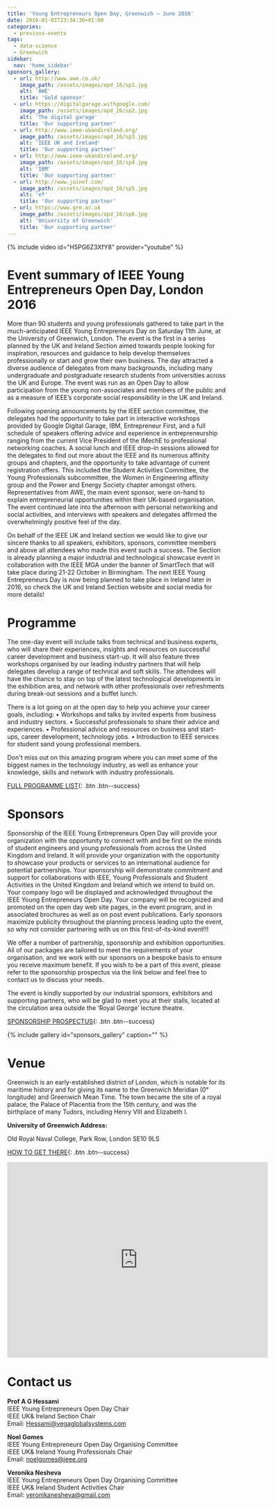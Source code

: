 ```yaml
---
title: 'Young Entrepreneurs Open Day, Greenwich – June 2016'
date: 2016-01-01T23:34:30+01:00
categories:
  - previous-events
tags:
  - data-science
  - Greenwich
sidebar:
  nav: 'home_sidebar'
sponsors_gallery:
  - url: http://www.awe.co.uk/
    image_path: /assets/images/opd_16/sp1.jpg
    alt: 'AWE'
    title: 'Gold sponsor'
  - url: https://digitalgarage.withgoogle.com/
    image_path: /assets/images/opd_16/sp2.jpg
    alt: 'The digital garage'
    title: 'Our supporting partner'
  - url: http://www.ieee-ukandireland.org/
    image_path: /assets/images/opd_16/sp3.jpg
    alt: 'IEEE UK and Ireland'
    title: 'Our supporting partner'
  - url: http://www.ieee-ukandireland.org/
    image_path: /assets/images/opd_16/sp4.jpg
    alt: 'IBM'
    title: 'Our supporting partner'
  - url: http://www.joinef.com/
    image_path: /assets/images/opd_16/sp5.jpg
    alt: 'ef'
    title: 'Our supporting partner'
  - url: https://www.gre.ac.uk
    image_path: /assets/images/opd_16/sp6.jpg
    alt: 'University of Greenwich'
    title: 'Our supporting partner'
---
```


{% include video id="H5PG6Z3XfY8" provider="youtube" %}

# Event summary of IEEE Young Entrepreneurs Open Day, London 2016

More than 90 students and young professionals gathered to take part in the much-anticipated IEEE Young Entrepreneurs Day on Saturday 11th June, at the University of Greenwich, London. The event is the first in a series planned by the UK and Ireland Section aimed towards people looking for inspiration, resources and guidance to help develop themselves professionally or start and grow their own business. The day attracted a diverse audience of delegates from many backgrounds, including many undergraduate and postgraduate research students from universities across the UK and Europe. The event was run as an Open Day to allow participation from the young non-associates and members of the public and as a measure of IEEE’s corporate social responsibility in the UK and Ireland.

Following opening announcements by the IEEE section committee, the delegates had the opportunity to take part in interactive workshops provided by Google Digital Garage, IBM, Entrepreneur First, and a full schedule of speakers offering advice and experience in entrepreneurship ranging from the current Vice President of the IMechE to professional networking coaches. A social lunch and IEEE drop-in sessions allowed for the delegates to find out more about the IEEE and its numerous affinity groups and chapters, and the opportunity to take advantage of current registration offers. This included the Student Activities Committee, the Young Professionals subcommittee, the Women in Engineering affinity group and the Power and Energy Society chapter amongst others. Representatives from AWE, the main event sponsor, were on-hand to explain entrepreneurial opportunities within their UK-based organisation. The event continued late into the afternoon with personal networking and social activities, and interviews with speakers and delegates affirmed the overwhelmingly positive feel of the day.

On behalf of the IEEE UK and Ireland section we would like to give our sincere thanks to all speakers, exhibitors, sponsors, committee members and above all attendees who made this event such a success. The Section is already planning a major industrial and technological showcase event in collaboration with the IEEE MGA under the banner of SmartTech that will take place during 21-22 October in Birmingham. The next IEEE Young Entrepreneurs Day is now being planned to take place in Ireland later in 2016, so check the UK and Ireland Section website and social media for more details!

# Programme

The one-day event will include talks from technical and business experts, who will share their experiences, insights and resources on successful career development and business start-up. It will also feature three workshops organised by our leading industry partners that will help delegates develop a range of technical and soft skills. The attendees will have the chance to stay on top of the latest technological developments in the exhibition area, and network with other professionals over refreshments during break-out sessions and a buffet lunch.

There is a lot going on at the open day to help you achieve your career goals, including:
• Workshops and talks by invited experts from business and industry sectors.
• Successful professionals to share their advice and experiences.
• Professional advice and resources on business and start-ups, career development, technology jobs.
• Introduction to IEEE services for student sand young professional members.

Don't miss out on this amazing program where you can meet some of the biggest names in the technology industry, as well as enhance your knowledge, skills and network with industry professionals.

[FULL PROGRAMME LIST](https://drive.google.com/open?id=0B4qTNvaOMM0ySWljSnBBYzZKTWs){: .btn .btn--success}

# Sponsors

Sponsorship of the IEEE Young Entrepreneurs Open Day will provide your organization with the opportunity to connect with and be first on the minds of student engineers and young professionals from across the United Kingdom and Ireland. It will provide your organization with the opportunity to showcase your products or services to an international audience for potential partnerships. Your sponsorship will demonstrate commitment and support for collaborations with IEEE, Young Professionals and Student Activities in the United Kingdom and Ireland which we intend to build on. Your company logo will be displayed and acknowledged throughout the IEEE Young Entrepreneurs Open Day. Your company will be recognized and promoted on the open day web site pages, in the event program, and in associated brochures as well as on post event publications. Early sponsors maximize publicity throughout the planning process leading upto the event, so why not consider partnering with us on this first-of-its-kind event!!!

We offer a number of partnership, sponsorship and exhibition opportunities. All of our packages are tailored to meet the requirements of your organisation, and we work with our sponsors on a bespoke basis to ensure you receive maximum benefit. If you wish to be a part of this event, please refer to the sponsorship prospectus via the link below and feel free to contact us to discuss your needs.

The event is kindly supported by our industrial sponsors, exhibitors and supporting partners, who will be glad to meet you at their stalls, located at the circulation area outside the ‘Royal George’ lecture theatre.

[SPONSORSHIP PROSPECTUS](https://drive.google.com/open?id=0BzVmvSy2LTXyVkhBclFsR0lhUms){: .btn .btn--success}

{% include gallery id="sponsors_gallery" caption="" %}

# Venue

Greenwich is an early-established district of London, which is notable for its maritime history and for giving its name to the Greenwich Meridian (0° longitude) and Greenwich Mean Time. The town became the site of a royal palace, the Palace of Placentia from the 15th century, and was the birthplace of many Tudors, including Henry VIII and Elizabeth I.

**University of Greenwich Address:**

Old Royal Naval College, Park Row, London SE10 9LS

[HOW TO GET THERE](http://www2.gre.ac.uk/about/travel/greenwich){: .btn .btn--success}

<iframe src="https://www.google.com/maps/embed?pb=!1m14!1m8!1m3!1d4969.300811695546!2d-0.006995000000000001!3d51.482931!3m2!1i1024!2i768!4f13.1!3m3!1m2!1s0x0%3A0xa66a5fccf89e51c4!2sUniversity%20of%20Greenwich%2C%20London!5e0!3m2!1sen!2sus!4v1567017611942!5m2!1sen!2sus" width="600" height="450" frameborder="0" style="border:0;" allowfullscreen=""></iframe>

# Contact us

**Prof A G Hessami**<br>
IEEE Young Entrepreneurs Open Day Chair<br>
IEEE UK& Ireland Section Chair<br>
Email: Hessami@vegaglobalsystems.com<br>

**Noel Gomes**<br>
IEEE Young Entrepreneurs Open Day Organising Committee<br>
IEEE UK& Ireland Young Professionals Chair<br>
Email: noelgomes@ieee.org<br>

**Veronika Nesheva**<br>
IEEE Young Entrepreneurs Open Day Organising Committee<br>
IEEE UK& Ireland Student Activities Chair<br>
Email: veronikanesheva@gmail.com<br>
